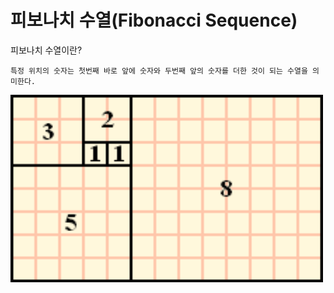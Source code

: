 # 피보나치 수열(Fibonacci Sequence)

피보나치 수열이란?<br>

```
특정 위치의 숫자는 첫번째 바로 앞에 숫자와 두번째 앞의 숫자를 더한 것이 되는 수열을 의미한다.
```

<img src = "fibo.png" width="500" height="300">